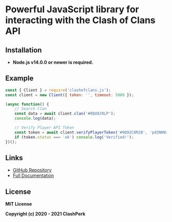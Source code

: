 # Powerful JavaScript library for interacting with the Clash of Clans API

## Installation
- **Node.js v14.0.0 or newer is required.**

## Example

```js
const { Client } = require('clashofclans.js');
const client = new Client({ token: '', timeout: 5000 });

(async function() {
	// Search Clan
	const data = await client.clan('#8QU8J9LP');
	console.log(data);

	// Verify Player API Token
	const token = await client.verifyPlayerToken('#9Q92C8R20', 'pd3NN9x2');
	if (token.status === 'ok') console.log('Verified!');
})();
```

## Links

- [GitHub Repository](https://github.com/clashperk/clashofclans.js)
- [Full Documentation](https://github.com/clashperk/clashofclans.js#readme)

## License
**MIT License**

**Copyright (c) 2020 - 2021 ClashPerk**